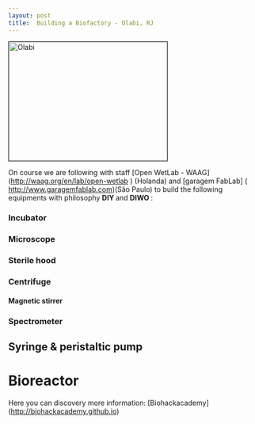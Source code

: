 ```yaml
---
layout: post
title:  Building a Biofactory - Olabi, RJ
---
```


<img src="https://cloud.githubusercontent.com/assets/11843828/7238935/73b303cc-e77c-11e4-8a51-7991e17fe0a3.png" 
alt="Olabi" width="320" height="240" border="1" />

On course we are following with staff [Open WetLab - WAAG] (http://waag.org/en/lab/open-wetlab ) (Holanda) and [garagem FabLab] ( http://www.garagemfablab.com)(São Paulo) to build the following equipments with philosophy <strong> DIY </strong> and <strong> DIWO </strong>:

### Incubator

### Microscope

### Sterile hood

### Centrifuge

#### Magnetic stirrer

### Spectrometer

## Syringe & peristaltic pump

# Bioreactor


Here you can discovery more information: [Biohackacademy] (http://biohackacademy.github.io) 




